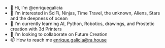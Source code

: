 - 👋 Hi, I’m @enriquegalicia
- 👀 I’m interested in SciFi, Ninjas, Time Travel, the unknown, Aliens, Stars and the deepness of ocean
- 🌱 I’m currently learning AI, Python, Robotics, drawings, and Prostetic creation with 3d Printers
- 💞️ I’m looking to collaborate on Future Creation
- 📫 How to reach me enrique.galicia@ra.house

<!---
enriquegalicia/enriquegalicia is a ✨ special ✨ repository because its `README.md` (this file) appears on your GitHub profile.
You can click the Preview link to take a look at your changes.
--->
